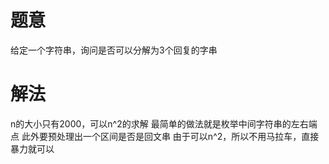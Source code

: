 # 题意
给定一个字符串，询问是否可以分解为3个回复的字串

# 解法
n的大小只有2000，可以n^2的求解
最简单的做法就是枚举中间字符串的左右端点
此外要预处理出一个区间是否是回文串
由于可以n^2，所以不用马拉车，直接暴力就可以